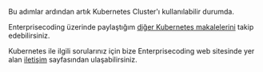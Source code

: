 Bu adımlar ardından artık Kubernetes Cluster'ı kullanılabilir durumda.

Enterprisecoding üzerinde paylaştığım [diğer Kubernetes makalelerini](http://www.enterprisecoding.com/post/tag/kubernetes) takip edebilirsiniz.

Kubernetes ile ilgili sorularınız için bize Enterprisecoding web sitesinde yer alan [iletişim](https://enterprisecoding.com/iletisim/) sayfasından ulaşabilirsiniz.